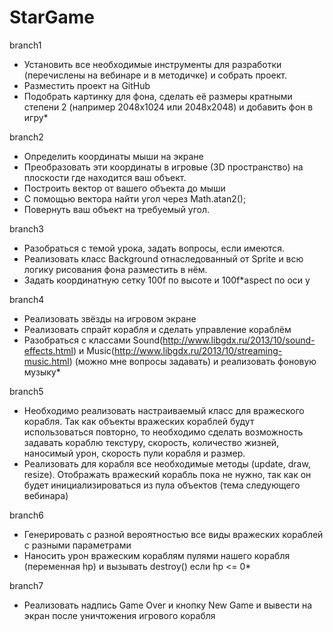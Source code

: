 # StarGame

branch1
- Установить все необходимые инструменты для разработки (перечислены на вебинаре и в методичке) и собрать проект.
- Разместить проект на GitHub
- Подобрать картинку для фона, сделать её размеры кратными степени 2 (например 2048x1024 или 2048x2048) и добавить фон в игру*

branch2
- Определить координаты мыши на экране
- Преобразовать эти координаты в игровые (3D пространство) на плоскости где находится ваш объект.
- Построить вектор от вашего объекта до мыши
- С помощью вектора найти угол через Math.atan2();
- Повернуть ваш объект на требуемый угол.

branch3
- Разобраться с темой урока, задать вопросы, если имеются.
- Реализовать класс Background отнаследованный от Sprite и всю логику рисования фона разместить в нём.
- Задать координатную сетку 100f по высоте и 100f*aspect по оси y

branch4
- Реализовать звёзды на игровом экране
- Реализовать спрайт корабля и сделать управление кораблём
- Разобраться с классами Sound(http://www.libgdx.ru/2013/10/sound-effects.html) и Music(http://www.libgdx.ru/2013/10/streaming-music.html) (можно мне вопросы задавать) и реализовать фоновую музыку*

branch5
- Необходимо реализовать настраиваемый класс для вражеского корабля. Так как объекты вражеских кораблей будут использоваться повторно, то необходимо сделать возможность задавать кораблю текстуру, скорость, количество жизней, наносимый урон, скорость пули корабля и размер.
- Реализовать для корабля все необходимые методы (update, draw, resize). Отображать вражеский корабль пока не нужно, так как он будет инициализироваться из пула объектов (тема следующего вебинара)

branch6
- Генерировать с разной вероятностью все виды вражеских кораблей с разными параметрами
- Наносить урон вражеским кораблям пулями нашего корабля (переменная hp) и вызывать destroy() если hp <= 0*

branch7
- Реализовать надпись Game Over и кнопку New Game и вывести на экран после уничтожения игрового корабля
